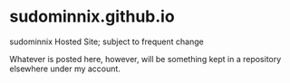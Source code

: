 sudominnix.github.io
====================

sudominnix Hosted Site; subject to frequent change

Whatever is posted here, however, will be something kept in a repository elsewhere under my account. 
